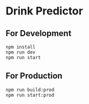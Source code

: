 # Drink Predictor

## For Development
```
npm install
npm run dev
npm run start
```

## For Production
```
npm run build:prod
npm run start:prod
```